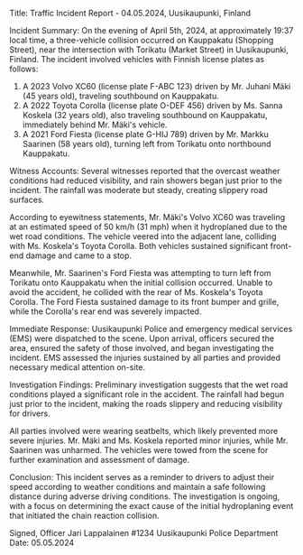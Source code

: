  Title: Traffic Incident Report - 04.05.2024, Uusikaupunki, Finland

Incident Summary:
On the evening of April 5th, 2024, at approximately 19:37 local time, a three-vehicle collision occurred on Kauppakatu (Shopping Street), near the intersection with Torikatu (Market Street) in Uusikaupunki, Finland. The incident involved vehicles with Finnish license plates as follows:

1. A 2023 Volvo XC60 (license plate F-ABC 123) driven by Mr. Juhani Mäki (45 years old), traveling southbound on Kauppakatu.
2. A 2022 Toyota Corolla (license plate O-DEF 456) driven by Ms. Sanna Koskela (32 years old), also traveling southbound on Kauppakatu, immediately behind Mr. Mäki's vehicle.
3. A 2021 Ford Fiesta (license plate G-HIJ 789) driven by Mr. Markku Saarinen (58 years old), turning left from Torikatu onto northbound Kauppakatu.

Witness Accounts:
Several witnesses reported that the overcast weather conditions had reduced visibility, and rain showers began just prior to the incident. The rainfall was moderate but steady, creating slippery road surfaces.

According to eyewitness statements, Mr. Mäki's Volvo XC60 was traveling at an estimated speed of 50 km/h (31 mph) when it hydroplaned due to the wet road conditions. The vehicle veered into the adjacent lane, colliding with Ms. Koskela's Toyota Corolla. Both vehicles sustained significant front-end damage and came to a stop.

Meanwhile, Mr. Saarinen's Ford Fiesta was attempting to turn left from Torikatu onto Kauppakatu when the initial collision occurred. Unable to avoid the accident, he collided with the rear of Ms. Koskela's Toyota Corolla. The Ford Fiesta sustained damage to its front bumper and grille, while the Corolla's rear end was severely impacted.

Immediate Response:
Uusikaupunki Police and emergency medical services (EMS) were dispatched to the scene. Upon arrival, officers secured the area, ensured the safety of those involved, and began investigating the incident. EMS assessed the injuries sustained by all parties and provided necessary medical attention on-site.

Investigation Findings:
Preliminary investigation suggests that the wet road conditions played a significant role in the accident. The rainfall had begun just prior to the incident, making the roads slippery and reducing visibility for drivers.

All parties involved were wearing seatbelts, which likely prevented more severe injuries. Mr. Mäki and Ms. Koskela reported minor injuries, while Mr. Saarinen was unharmed. The vehicles were towed from the scene for further examination and assessment of damage.

Conclusion:
This incident serves as a reminder to drivers to adjust their speed according to weather conditions and maintain a safe following distance during adverse driving conditions. The investigation is ongoing, with a focus on determining the exact cause of the initial hydroplaning event that initiated the chain reaction collision.

Signed,
Officer Jari Lappalainen #1234
Uusikaupunki Police Department
Date: 05.05.2024